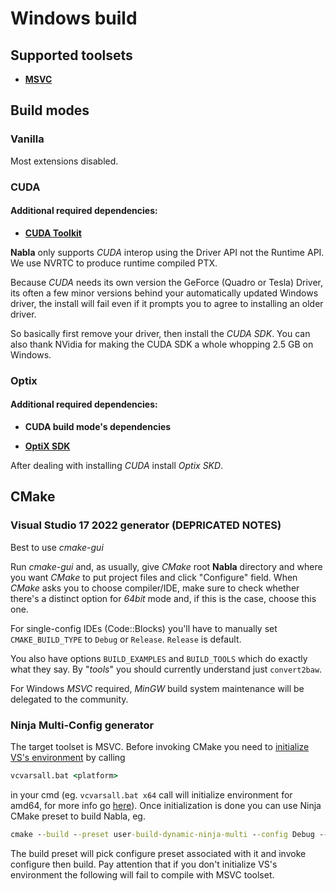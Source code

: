 # Windows build

## Supported toolsets

- **[MSVC](https://visualstudio.microsoft.com/pl/downloads/)**

## Build modes

### Vanilla

Most extensions disabled.

### CUDA

#### **Additional required dependencies:**

- **[CUDA Toolkit](https://developer.nvidia.com/cuda-downloads)**

**Nabla** only supports *CUDA* interop using the Driver API not the Runtime API. We use NVRTC to produce runtime compiled PTX.

Because *CUDA* needs its own version the GeForce (Quadro or Tesla) Driver, its often a few minor versions behind your automatically updated Windows driver, the install will fail even if it prompts you to agree to installing an older driver. 

So basically first remove your driver, then install the *CUDA SDK*. You can also thank NVidia for making the CUDA SDK a whole whopping 2.5 GB on Windows.

### Optix

#### **Additional required dependencies:**

- **CUDA build mode's dependencies**

- **[OptiX SDK](https://developer.nvidia.com/designworks/optix/download)** 

After dealing with installing *CUDA* install *Optix SKD*.

## CMake

### Visual Studio 17 2022 generator (DEPRICATED NOTES)

Best to use *cmake-gui*

Run *cmake-gui* and, as usually, give *CMake* root **Nabla** directory and where you want *CMake* to put project files and click "Configure" field. When *CMake* asks you to choose compiler/IDE, make sure to check whether there's a distinct option for *64bit* mode and, if this is the case, choose this one.

For single-config IDEs (Code::Blocks) you'll have to manually set `CMAKE_BUILD_TYPE` to `Debug` or `Release`. `Release` is default.

You also have options `BUILD_EXAMPLES` and `BUILD_TOOLS` which do exactly what they say. By "*tools*" you should currently understand just `convert2baw`.

For Windows *MSVC* required, *MinGW* build system maintenance will be delegated to the community.

### Ninja Multi-Config generator

The target toolset is MSVC. Before invoking CMake you need to [initialize VS's environment](https://learn.microsoft.com/en-us/cpp/build/cmake-presets-vs?view=msvc-170#sourcing-the-environment-when-building-with-command-line-generators-on-windows) by calling

```cmd
vcvarsall.bat <platform>
```

in your cmd (eg. `vcvarsall.bat x64` call will initialize environment for amd64, for more info go [here](https://learn.microsoft.com/en-us/cpp/build/building-on-the-command-line?view=msvc-170#vcvarsall-syntax)). Once initialization is done you can use Ninja CMake preset to build Nabla, eg.

```cmd
cmake --build --preset user-build-dynamic-ninja-multi --config Debug -- --quiet
```

The build preset will pick configure preset associated with it and invoke configure then build. Pay attention that if you don't initialize VS's environment the following will fail to compile with MSVC toolset.
